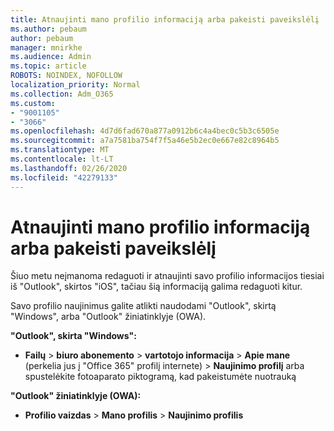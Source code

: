 ```yaml
---
title: Atnaujinti mano profilio informaciją arba pakeisti paveikslėlį
ms.author: pebaum
author: pebaum
manager: mnirkhe
ms.audience: Admin
ms.topic: article
ROBOTS: NOINDEX, NOFOLLOW
localization_priority: Normal
ms.collection: Adm_O365
ms.custom:
- "9001105"
- "3066"
ms.openlocfilehash: 4d7d6fad670a877a0912b6c4a4bec0c5b3c6505e
ms.sourcegitcommit: a7a7581ba754f7f5a46e5b2ec0e667e82c8964b5
ms.translationtype: MT
ms.contentlocale: lt-LT
ms.lasthandoff: 02/26/2020
ms.locfileid: "42279133"
---
```

# <a name="update-my-profile-information-or-change-my-picture"></a>Atnaujinti mano profilio informaciją arba pakeisti paveikslėlį

Šiuo metu neįmanoma redaguoti ir atnaujinti savo profilio informacijos tiesiai iš "Outlook", skirtos "iOS", tačiau šią informaciją galima redaguoti kitur. 

Savo profilio naujinimus galite atlikti naudodami "Outlook", skirtą "Windows", arba "Outlook" žiniatinklyje (OWA). 

**"Outlook", skirta "Windows":** 

- **Failų** > **biuro abonemento** > **vartotojo informacija** > **Apie mane** (perkelia jus į "Office 365" profilį internete) > **Naujinimo profilį** arba spustelėkite fotoaparato piktogramą, kad pakeistumėte nuotrauką  
  
**"Outlook" žiniatinklyje (OWA):** 

- **Profilio vaizdas** > **Mano profilis** > **Naujinimo profilis**
